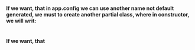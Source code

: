 #
####  If we want, that in app.config we can use another name not default generated, we must  to create another partial class, where in constructor, we will writ:
```C#


```
####  If we want, that 

